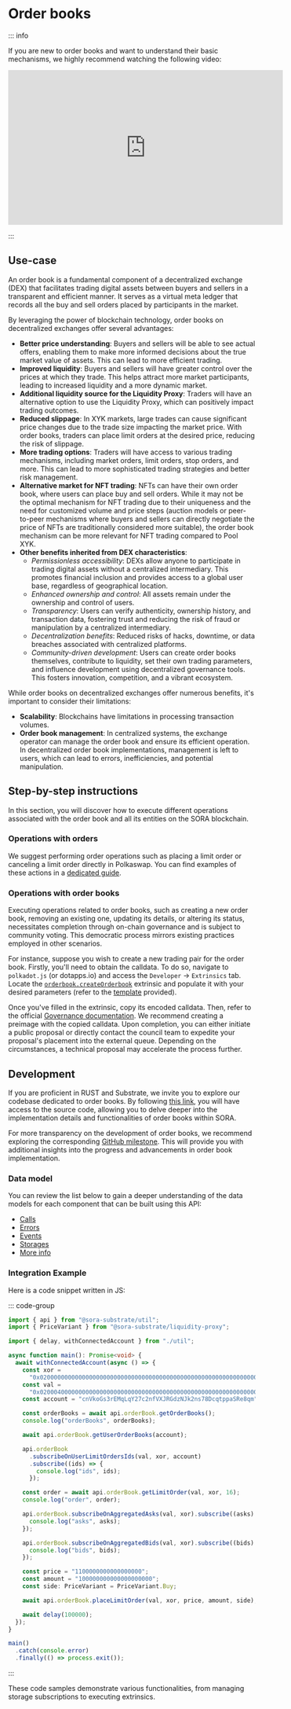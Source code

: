 # Order books

::: info

If you are new to order books and want to understand their basic mechanisms, we highly recommend watching the following video:

<iframe width="560" height="315" src="https://www.youtube.com/embed/Kl4-VJ2K8Ik" title="YouTube video player" frameborder="0" allow="accelerometer; autoplay; clipboard-write; encrypted-media; gyroscope; picture-in-picture; web-share" allowfullscreen></iframe>

:::

## Use-case

An order book is a fundamental component of a decentralized exchange (DEX) that facilitates trading digital assets between buyers and sellers in a transparent and efficient manner. It serves as a virtual meta ledger that records all the buy and sell orders placed by participants in the market.

By leveraging the power of blockchain technology, order books on decentralized exchanges offer several advantages:

- **Better price understanding**: Buyers and sellers will be able to see actual offers, enabling them to make more informed decisions about the true market value of assets. This can lead to more efficient trading.
- **Improved liquidity**: Buyers and sellers will have greater control over the prices at which they trade. This helps attract more market participants, leading to increased liquidity and a more dynamic market.
- **Additional liquidity source for the Liquidity Proxy**: Traders will have an alternative option to use the Liquidity Proxy, which can positively impact trading outcomes.
- **Reduced slippage**: In XYK markets, large trades can cause significant price changes due to the trade size impacting the market price. With order books, traders can place limit orders at the desired price, reducing the risk of slippage.
- **More trading options**: Traders will have access to various trading mechanisms, including market orders, limit orders, stop orders, and more. This can lead to more sophisticated trading strategies and better risk management.
- **Alternative market for NFT trading**: NFTs can have their own order book, where users can place buy and sell orders. While it may not be the optimal mechanism for NFT trading due to their uniqueness and the need for customized volume and price steps (auction models or peer-to-peer mechanisms where buyers and sellers can directly negotiate the price of NFTs are traditionally considered more suitable), the order book mechanism can be more relevant for NFT trading compared to Pool XYK.
- **Other benefits inherited from DEX characteristics**:
  - _Permissionless accessibility_: DEXs allow anyone to participate in trading digital assets without a centralized intermediary. This promotes financial inclusion and provides access to a global user base, regardless of geographical location.
  - _Enhanced ownership and control_: All assets remain under the ownership and control of users.
  - _Transparency_: Users can verify authenticity, ownership history, and transaction data, fostering trust and reducing the risk of fraud or manipulation by a centralized intermediary.
  - _Decentralization benefits_: Reduced risks of hacks, downtime, or data breaches associated with centralized platforms.
  - _Community-driven development_: Users can create order books themselves, contribute to liquidity, set their own trading parameters, and influence development using decentralized governance tools. This fosters innovation, competition, and a vibrant ecosystem.

While order books on decentralized exchanges offer numerous benefits, it's important to consider their limitations:

- **Scalability**: Blockchains have limitations in processing transaction volumes.
- **Order book management**: In centralized systems, the exchange operator can manage the order book and ensure its efficient operation. In decentralized order book implementations, management is left to users, which can lead to errors, inefficiencies, and potential manipulation.

## Step-by-step instructions

In this section, you will discover how to execute different operations associated with the order book and all its entities on the SORA blockchain.

### Operations with orders

We suggest performing order operations such as placing a limit order or canceling a limit order directly in Polkaswap. You can find examples of these actions in a [dedicated guide](./polkaswap-orderbook-trading).

### Operations with order books

Executing operations related to order books, such as creating a new order book, removing an existing one, updating its details, or altering its status, necessitates completion through on-chain governance and is subject to community voting. This democratic process mirrors existing practices employed in other scenarios.

For instance, suppose you wish to create a new trading pair for the order book. Firstly, you'll need to obtain the calldata. To do so, navigate to `polkadot.js` (or dotapps.io) and access the `Developer` -> `Extrinsics` tab. Locate the [`orderbook.createOrderbook`](https://sora-xor.github.io/sora2-network/order_book/pallet/enum.Call.html#variant.create_orderbook) extrinsic and populate it with your desired parameters (refer to the [template](https://polkadot.js.org/apps/?rpc=wss%3A%2F%2Fws.mof.sora.org#/extrinsics/decode/0x3900000000000000000000000000000000000000000000000000000000000000000000000000000000000000000000000000000000000000000000000000000000000000000000000000000000000000000000000000000000000000000000000000000000000000000000000000000000000000000000000000000000000000000000000000) provided).

Once you've filled in the extrinsic, copy its encoded calldata. Then, refer to the official [Governance documentation](https://wiki.polkadot.network/docs/maintain-guides-democracy). We recommend creating a preimage with the copied calldata. Upon completion, you can either initiate a public proposal or directly contact the council team to expedite your proposal's placement into the external queue. Depending on the circumstances, a technical proposal may accelerate the process further.

## Development

If you are proficient in RUST and Substrate, we invite you to explore our codebase dedicated to order books. By following [this link](https://github.com/sora-xor/sora2-network/tree/master/pallets/order-book), you will have access to the source code, allowing you to delve deeper into the implementation details and functionalities of order books within SORA.

For more transparency on the development of order books, we recommend exploring the corresponding [GitHub milestone](https://github.com/sora-xor/sora2-network/milestone/4). This will provide you with additional insights into the progress and advancements in order book implementation.

### Data model

You can review the list below to gain a deeper understanding of the data models for each component that can be built using this API:

- [Calls](https://sora-xor.github.io/sora2-network/order_book/pallet/enum.Call.html)
- [Errors](https://sora-xor.github.io/sora2-network/order_book/pallet/enum.Error.html#variants)
- [Events](https://sora-xor.github.io/sora2-network/order_book/pallet/enum.Event.html#variants)
- [Storages](https://sora-xor.github.io/sora2-network/order_book/pallet/index.html#types)
- [More info](https://sora-xor.github.io/sora2-network/order_book/index.html#reexport.UserOrders)

### Integration Example

Here is a code snippet written in JS:

::: code-group

```ts [ts]
import { api } from "@sora-substrate/util";
import { PriceVariant } from "@sora-substrate/liquidity-proxy";

import { delay, withConnectedAccount } from "./util";

async function main(): Promise<void> {
  await withConnectedAccount(async () => {
    const xor =
      "0x0200000000000000000000000000000000000000000000000000000000000000";
    const val =
      "0x0200040000000000000000000000000000000000000000000000000000000000";
    const account = "cnVkoGs3rEMqLqY27c2nfVXJRGdzNJk2ns78DcqtppaSRe8qm";

    const orderBooks = await api.orderBook.getOrderBooks();
    console.log("orderBooks", orderBooks);

    await api.orderBook.getUserOrderBooks(account);

    api.orderBook
      .subscribeOnUserLimitOrdersIds(val, xor, account)
      .subscribe((ids) => {
        console.log("ids", ids);
      });

    const order = await api.orderBook.getLimitOrder(val, xor, 16);
    console.log("order", order);

    api.orderBook.subscribeOnAggregatedAsks(val, xor).subscribe((asks) => {
      console.log("asks", asks);
    });

    api.orderBook.subscribeOnAggregatedBids(val, xor).subscribe((bids) => {
      console.log("bids", bids);
    });

    const price = "1100000000000000000";
    const amount = "100000000000000000000";
    const side: PriceVariant = PriceVariant.Buy;

    await api.orderBook.placeLimitOrder(val, xor, price, amount, side);

    await delay(100000);
  });
}

main()
  .catch(console.error)
  .finally(() => process.exit());
```

:::

These code samples demonstrate various functionalities, from managing storage subscriptions to executing extrinsics.
